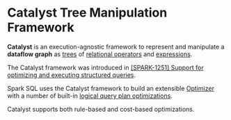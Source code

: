 # Catalyst Tree Manipulation Framework

**Catalyst** is an execution-agnostic framework to represent and manipulate a **dataflow graph** as [trees](TreeNode.md) of [relational operators](QueryPlan.md) and [expressions](../expressions/Expression.md).

The Catalyst framework was introduced in [[SPARK-1251] Support for optimizing and executing structured queries](https://issues.apache.org/jira/browse/SPARK-1251).

Spark SQL uses the Catalyst framework to build an extensible [Optimizer](Optimizer.md) with a number of built-in [logical query plan optimizations](Optimizer.md#defaultBatches).

Catalyst supports both rule-based and cost-based optimizations.
